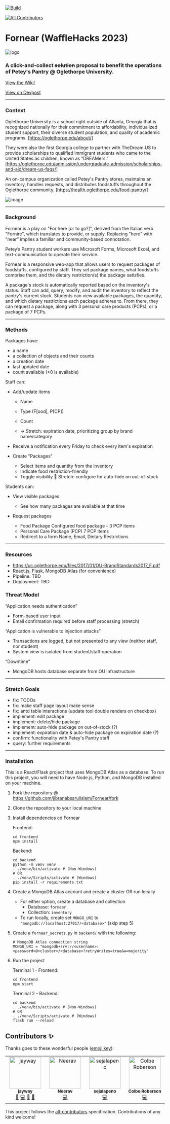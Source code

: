 [![Build](https://github.com/It-s-Saturday/Fornear/actions/workflows/build.yml/badge.svg)](https://github.com/It-s-Saturday/Fornear/actions/workflows/build.yml)
<!-- ALL-CONTRIBUTORS-BADGE:START - Do not remove or modify this section -->
[![All Contributors](https://img.shields.io/badge/all_contributors-4-orange.svg?style=flat-square)](#contributors-)
<!-- ALL-CONTRIBUTORS-BADGE:END -->

# Fornear (WaffleHacks 2023)

![logo](https://github.com/jibranabsarulislam/Fornear/assets/70596906/a495d28d-7616-4ca3-91d7-df3824a4b133)

### A click-and-collect ~~solution~~ proposal to benefit the operations of Petey's Pantry @ Oglethorpe University.

[View the Wiki!](https://github.com/jibranabsarulislam/Fornear/wiki/Staff:-Navigating-the-Staff-Dashboard)

<a href='https://devpost.com/software/fornear'>View on Devpost</a>

---
### Context


Oglethorpe University is a school right outside of Atlanta, Georgia that is recognized nationally for their commitment to affordability, individualized student support, their diverse student population, and quality of academic programs. [https://oglethorpe.edu/about/]

They were also the first Georgia college to partner with TheDream.US to provide scholarships to qualified immigrant students who came to the United States as children, known as “DREAMers.” [https://oglethorpe.edu/admission/undergraduate-admission/scholarships-and-aid/dream-us-faqs/]

An on-campus organization called Petey's Pantry stores, maintains an inventory, handles requests, and distributes foodstuffs throughout the Oglethorpe community. [https://health.oglethorpe.edu/food-pantry/]


![image](https://github.com/jibranabsarulislam/Fornear/assets/70596906/fef8a16f-8663-433f-8785-df94cf1a84fa)

---

### Background
Fornear is a play on "For here [or to go?]", derived from the Italian verb "Fornire", which translates to provide, or supply. Replacing "here" with "near" implies a familiar and community-based connotation.

Petey’s Pantry student workers use Microsoft Forms, Microsoft Excel, and text-communication to operate their service.

Fornear is a responsive web-app that allows users to request packages of foodstuffs, configured by staff. They set package names, what foodstuffs comprise them, and the dietary restriction(s) the package satisfies.

A package's stock is automatically reported based on the inventory's status. Staff can add, query, modify, and audit the inventory to reflect the pantry's current stock. Students can view available packages, the quantity, and which dietary restrictions each package adheres to. From there, they can request a package, along with 3 personal care products (PCPs), or a package of 7 PCPs.

---

### Methods

Packages have:
- a name
- a collection of objects and their counts
- a creation date
- last updated date
- count available (>0 is available)

Staff can:
- Add/update items
	- Name
	- Type (F[ood], P[CP])
	- Count
	
    - -> Stretch: expiration date, prioritizing group by brand name/category

- Receive a notification every Friday to check every item's expiration

- Create "Packages"
	- Select items and quantity from the inventory
	- Indicate food restriction-friendly
	- Toggle visibility
	 Stretch: configure for auto-hide on out-of-stock

Students can:
- View visible packages
	- See how many packages are available at that time

- Request packages
	- Food Package
		Configured food package - 3 PCP items
	- Personal Care Package (PCP)
		7 PCP items
	- Redirect to a form
		Name, Email, Dietary Restrictions

---

### Resources
- https://uc.oglethorpe.edu/files/2017/01/OU-BrandStandards2017_F.pdf
- React.js, Flask, MongoDB Atlas (for convenience)
- Pipeline: TBD
- Deployment: TBD

### Threat Model

“Application needs authentication”

- Form-based user input
- Email confirmation required before staff processing (stretch)

“Application is vulnerable to injection attacks”
- Transactions are logged, but not presented to any view (neither staff, nor student)
- System view is isolated from student/staff operation

“Downtime”
- MongoDB hosts database separate from OU infrastructure

---

### Stretch Goals

- fix: TODOs
- fix: make staff page layout make sense
- fix: antd table interactions (update tool double renders on checkbox)
- implement: edit package
- implement: delete/hide package
- implement: auto-hide package on out-of-stock (?)
- implement: expiration date & auto-hide package on expiration date (?)
- confirm: functionality with Petey's Pantry staff
- query: further requirements


---

### Installation

This is a React/Flask project that uses MongoDB Atlas as a database. To run this project, you will need to have Node.js, Python, and MongoDB installed on your machine.

1. Fork the repository @ https://github.com/jibranabsarulislam/Fornear/fork
2. Clone the repository to your local machine
3. Install dependencies
	cd Fornear
	
	Frontend:
	```
	cd frontend
	npm install
	```

	Backend:
	```
	cd backend
	python -m venv venv
	. ./venv/bin/activate # (Non-Windows)
	# OR
	. ./venv/Scripts/activate # (Windows)
	pip install -r requirements.txt
	```
4. Create a MongoDB Atlas account and create a cluster OR run locally
	- For either option, create a database and collection
		- Database: `fornear`
		- Collection: `inventory`
	- To run locally, create set `MONGO_URI` to `"mongodb://localhost:27017/<database>"` (skip step 5)

5. Create a `fornear_secrets.py` in `backend/` with the following:
	```
	# MongoDB Atlas connection string
	MONGO_URI = "mongodb+srv://<username>:<password>@<cluster>/<database>?retryWrites=true&w=majority"
	```
6. Run the project
	
	Terminal 1 - Frontend:
	```
	cd frontend
	npm start
	```

	Terminal 2 - Backend:

	```
	cd backend
	. ./venv/bin/activate # (Non-Windows)
	# OR
	. ./venv/Scripts/activate # (Windows)
	flask run --reload
	```



## Contributors ✨

Thanks goes to these wonderful people ([emoji key](https://allcontributors.org/docs/en/emoji-key)):

<!-- ALL-CONTRIBUTORS-LIST:START - Do not remove or modify this section -->
<!-- prettier-ignore-start -->
<!-- markdownlint-disable -->
<table>
  <tbody>
    <tr>
      <td align="center" valign="top" width="14.28%"><a href="https://www.jibran.me"><img src="https://avatars.githubusercontent.com/u/70596906?v=4?s=100" width="100px;" alt="jayway"/><br /><sub><b>jayway</b></sub></a><br /><a href="#maintenance-jibranabsarulislam" title="Maintenance">🚧</a> <a href="https://github.com/It-s-Saturday/Fornear/commits?author=jibranabsarulislam" title="Code">💻</a> <a href="https://github.com/It-s-Saturday/Fornear/commits?author=jibranabsarulislam" title="Documentation">📖</a> <a href="https://github.com/It-s-Saturday/Fornear/pulls?q=is%3Apr+reviewed-by%3Ajibranabsarulislam" title="Reviewed Pull Requests">👀</a></td>
      <td align="center" valign="top" width="14.28%"><a href="https://github.com/neeravbhaskarla"><img src="https://avatars.githubusercontent.com/u/57148990?v=4?s=100" width="100px;" alt="Neerav"/><br /><sub><b>Neerav</b></sub></a><br /><a href="https://github.com/It-s-Saturday/Fornear/commits?author=neeravbhaskarla" title="Code">💻</a></td>
      <td align="center" valign="top" width="14.28%"><a href="https://github.com/sejalapeno"><img src="https://avatars.githubusercontent.com/u/110482301?v=4?s=100" width="100px;" alt="sejalapeno"/><br /><sub><b>sejalapeno</b></sub></a><br /><a href="https://github.com/It-s-Saturday/Fornear/commits?author=sejalapeno" title="Code">💻</a></td>
      <td align="center" valign="top" width="14.28%"><a href="http://colbe.me"><img src="https://avatars.githubusercontent.com/u/90277989?v=4?s=100" width="100px;" alt="Colbe Roberson"/><br /><sub><b>Colbe Roberson</b></sub></a><br /><a href="https://github.com/It-s-Saturday/Fornear/commits?author=cgr28" title="Code">💻</a></td>
    </tr>
  </tbody>
</table>

<!-- markdownlint-restore -->
<!-- prettier-ignore-end -->

<!-- ALL-CONTRIBUTORS-LIST:END -->

This project follows the [all-contributors](https://github.com/all-contributors/all-contributors) specification. Contributions of any kind welcome!
